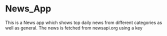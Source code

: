 # News_App
This is a News app which shows top daily news from different categories as well as general. The news is fetched from newsapi.org using a key
